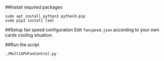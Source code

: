 ##Install required packages
```
sudo apt install python3 python3-pip
sudo pip3 install lxml
```

##Setup fan speed configuration
Edit `fanspeed.json` according to your own cards cooling situation.

##Run the script
```
./MultiGPUFanControl.py
```
